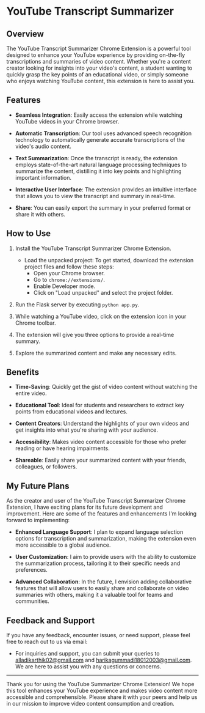 # YouTube Transcript Summarizer

## Overview

The YouTube Transcript Summarizer Chrome Extension is a powerful tool designed to enhance your YouTube experience by providing on-the-fly transcriptions and summaries of video content. Whether you're a content creator looking for insights into your video's content, a student wanting to quickly grasp the key points of an educational video, or simply someone who enjoys watching YouTube content, this extension is here to assist you.

## Features

- **Seamless Integration**: Easily access the extension while watching YouTube videos in your Chrome browser.

- **Automatic Transcription**: Our tool uses advanced speech recognition technology to automatically generate accurate transcriptions of the video's audio content.

- **Text Summarization**: Once the transcript is ready, the extension employs state-of-the-art natural language processing techniques to summarize the content, distilling it into key points and highlighting important information.

- **Interactive User Interface**: The extension provides an intuitive interface that allows you to view the transcript and summary in real-time.

- **Share**: You can easily export the summary in your preferred format or share it with others.

## How to Use

1. Install the YouTube Transcript Summarizer Chrome Extension.

   - Load the unpacked project: To get started, download the extension project files and follow these steps:
     - Open your Chrome browser.
     - Go to `chrome://extensions/`.
     - Enable Developer mode.
     - Click on "Load unpacked" and select the project folder.
   
2. Run the Flask server by executing `python app.py`.

3. While watching a YouTube video, click on the extension icon in your Chrome toolbar.

4. The extension will give you three options to provide a real-time summary.

5. Explore the summarized content and make any necessary edits.

## Benefits

- **Time-Saving**: Quickly get the gist of video content without watching the entire video.

- **Educational Tool**: Ideal for students and researchers to extract key points from educational videos and lectures.

- **Content Creators**: Understand the highlights of your own videos and get insights into what you're sharing with your audience.

- **Accessibility**: Makes video content accessible for those who prefer reading or have hearing impairments.

- **Shareable**: Easily share your summarized content with your friends, colleagues, or followers.

## My Future Plans

As the creator and user of the YouTube Transcript Summarizer Chrome Extension, I have exciting plans for its future development and improvement. Here are some of the features and enhancements I'm looking forward to implementing:

- **Enhanced Language Support**: I plan to expand language selection options for transcription and summarization, making the extension even more accessible to a global audience.

- **User Customization**: I aim to provide users with the ability to customize the summarization process, tailoring it to their specific needs and preferences.

- **Advanced Collaboration**: In the future, I envision adding collaborative features that will allow users to easily share and collaborate on video summaries with others, making it a valuable tool for teams and communities.

## Feedback and Support

If you have any feedback, encounter issues, or need support, please feel free to reach out to us via email:

- For inquiries and support, you can submit your queries to [alladikarthik02@gmail.com](mailto:alladikarthik02@gmail.com) and [harikagummadi18012003@gmail.com](mailto:harikagummadi18012003@gmail.com). We are here to assist you with any questions or concerns.

---

Thank you for using the YouTube Summarizer Chrome Extension! We hope this tool enhances your YouTube experience and makes video content more accessible and comprehensible. Please share it with your peers and help us in our mission to improve video content consumption and creation.
